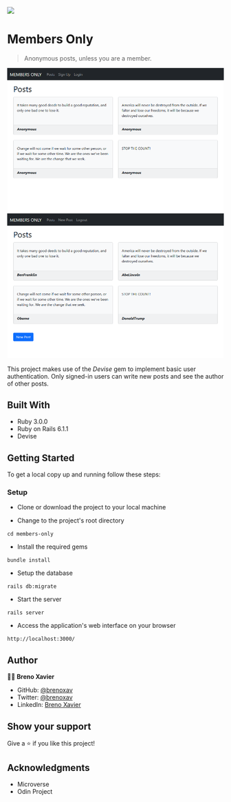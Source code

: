 ![](https://img.shields.io/badge/Microverse-blueviolet)

# Members Only

> Anonymous posts, unless you are a member.

![screenshot](./app/assets/images/screenshot-1.png)
![screenshot](./app/assets/images/screenshot-2.png)

This project makes use of the _Devise_ gem to implement basic user authentication. Only signed-in users can write new posts and see the author of other posts.

## Built With

- Ruby 3.0.0
- Ruby on Rails 6.1.1
- Devise

## Getting Started

To get a local copy up and running follow these steps:

### Setup

- Clone or download the project to your local machine

- Change to the project's root directory
```
cd members-only
```

- Install the required gems
```
bundle install
```

- Setup the database
```
rails db:migrate
```

- Start the server
```
rails server
```

- Access the application's web interface on your browser
```
http://localhost:3000/
```

## Author

👨‍💻 **Breno Xavier**

- GitHub: [@brenoxav](https://github.com/brenoxav)
- Twitter: [@brenoxav](https://twitter.com/brenoxav)
- LinkedIn: [Breno Xavier](https://linkedin.com/in/brenoxav)

## Show your support

Give a ⭐️ if you like this project!

## Acknowledgments

- Microverse
- Odin Project
